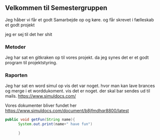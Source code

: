 ﻿## Velkommen til Semestergruppen

Jeg håber vi får et godt Samarbejde op og køre. og får skrevet i fælleskab et godt projekt


jeg er sej til det her shit 

### Metoder

Jeg har sat en gitkraken op til vores projekt. da jeg synes det er et godt program til projektstyring.

### Raporten
Jeg har sat en word simul op vis det var noget.
hvor man kan lave brances og merge i et worddukoment. vis det er noget.
der skal bar sendes ud til mails. https://www.simuldocs.com/

Vores dokumenter bliver fundet her https://www.simuldocs.com/document/b8jfmdhqr8800/latest

```Java
public void getFun(String name){
      System.out.print(name+" have fun")
      
      }
```

